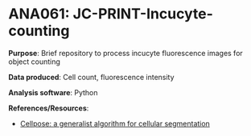 # ANA061: JC-PRINT-Incucyte-counting

**Purpose**: Brief repository to process incucyte fluorescence images for object counting

**Data produced**: Cell count, fluorescence intensity

**Analysis software**: Python

**References/Resources**:

- [Cellpose: a generalist algorithm for cellular segmentation](https://www.nature.com/articles/s41592-020-01018-x)